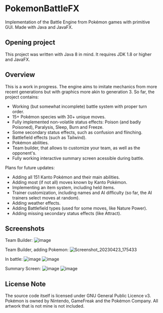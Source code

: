 # PokemonBattleFX
Implementation of the Battle Engine from Pokémon games with primitive GUI. Made with Java and JavaFX.

## Opening project
This project was written with Java 8 in mind. It requires JDK 1.8 or higher and JavaFX.

## Overview
This is a work in progress. The engine aims to imitate mechanics from more recent generations but with graphics more akin to generation 3. So far, the project contains:
- Working (but somewhat incomplete) battle system with proper turn order.
- 15+ Pokémon species with 30+ unique moves.
- Fully implemented non-volatile status effects: Poison (and badly Poisoned), Paralysis, Sleep, Burn and Freeze.
- Some secondary status effects, such as confusion and flinching.
- Battlefield effects (such as Tailwind).
- Pokémon abilities.
- Team builder, that allows to customize your team, as well as the opponent's.
- Fully working interactive summary screen acessible during battle.

Plans for future updates:
- Adding all 151 Kanto Pokémon and their main abilities.
- Adding most (if not all) moves known by Kanto Pokémon.
- Implementing an item system, including held items.
- Trainer customization, including names and AI difficulty (so far, the AI trainers select moves at random).
- Adding weather effects.
- Adding Battlefield types (used for some moves, like Nature Power).
- Adding missing secondary status effects (like Attract).

## Screenshots

Team Builder:
![image](https://user-images.githubusercontent.com/83218453/233850438-7837c5e1-34de-4aeb-8387-269033fd96d2.png)

Team Builder, adding Pokemon:
![Screenshot_20230423_175433](https://user-images.githubusercontent.com/83218453/233850346-f3abe02d-a831-4eb0-8c3f-1a727e5e514a.png)

In battle:
![image](https://user-images.githubusercontent.com/83218453/233850481-b9627e20-e974-4cb8-a8b9-fe1e4eee42f3.png)
![image](https://user-images.githubusercontent.com/83218453/233850527-5bd50367-2001-4b6f-bad5-78c1929338f7.png)

Summary Screen:
![image](https://user-images.githubusercontent.com/83218453/233850552-02bffa2b-deba-4803-b287-41e339312474.png)
![image](https://user-images.githubusercontent.com/83218453/233850585-9e924e18-da98-4377-adce-c19eeaf0d2b5.png)

## License Note
The source code itself is licensed under GNU General Public Licence v3. Pokémon is owned by Nintendo, GameFreak and the Pokémon Company. All artwork that is not mine is not included.
